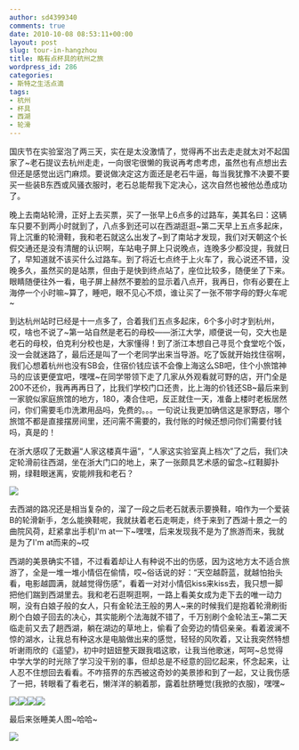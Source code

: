 ```yaml
---
author: sd4399340
comments: true
date: 2010-10-08 08:53:11+00:00
layout: post
slug: tour-in-hangzhou
title: 略有点杯具的杭州之旅
wordpress_id: 286
categories:
- 斯特之生活点滴
tags:
- 杭州
- 杯具
- 西湖
- 轮滑
---
```


国庆节在实验室泡了两三天，实在是太没激情了，觉得再不出去走走就太对不起国家了~老石提议去杭州走走，一向很宅很懒的我说再考虑考虑，虽然也有点想出去但还是感觉出远门麻烦。要说做决定这方面还是老石牛逼，每当我犹豫不决要不要买一些装B东西或风骚衣服时，老石总能帮我下定决心，这次自然也被他怂恿成功了。

晚上去南站轮滑，正好上去买票，买了一张早上6点多的过路车，美其名曰：这辆车只要不到两小时就到了，八点多到还可以在西湖逛逛~第二天早上五点多起床，背上沉重的轮滑鞋，我和老石就这么出发了~到了南站才发现，我们对天朝这个长假交通还是没有清醒的认识啊，车站电子屏上只说晚点，连晚多少都没提，我就日了，早知道就不该买什么过路车。到了将近七点终于上火车了，我心说还不错，没晚多久，虽然买的是站票，但由于是快到终点站了，座位比较多，随便坐了下来。眼睛随便往外一看，电子屏上赫然不要脸的显示着八点开，我再日，你有必要在上海停一个小时嘛~算了，睡吧，眼不见心不烦，谁让买了一张不带字母的野火车呢~

到达杭州站时已经是十一点多了，合着我们五点多起床，6个多小时才到杭州，哎，啥也不说了~第一站自然是老石的母校——浙江大学，顺便说一句，交大也是老石的母校，伯克利分校也是，大家懂得！到了浙江本想自己寻觅个食堂吃个饭，没一会就迷路了，最后还是叫了一个老同学出来当导游。吃了饭就开始找住宿啊，我们心想着杭州也没有SB会，住宿价钱应该不会像上海这么SB吧，住个小旅馆神马的应该更便宜吧，嘿嘿~在同学带领下走了几家从外观看就可野的店，开门全是200不还价，我再再再日了，比我们学校门口还贵，比上海的价钱还SB~最后来到一家貌似家庭旅馆的地方，180，凑合住吧，反正就住一天，准备上楼时老板居然问，你们需要毛巾洗漱用品吗，免费的。。。一句说让我更加确信这是家野店，哪个旅馆不都是直接摆房间里，还问需不需要的，我付账的时候还想问你们需要付钱吗，真是的！

<!-- more -->

在浙大感叹了无数遍“人家这楼真牛逼”，“人家这实验室真上档次”了之后，我们决定轮滑前往西湖，坐在浙大门口的地上，来了一张颇具艺术感的留念~红鞋脚扑朔，绿鞋眼迷离，安能辨我和老石？

[![](http://pinkyjie.com/wordpress/wp-content/uploads/2010/10/C360_2010-10-05-15-50-06.jpg)](http://pinkyjie.com/wordpress/wp-content/uploads/2010/10/C360_2010-10-05-15-50-06.jpg)

去西湖的路况还是相当复杂的，溜了一段之后老石就表示要换鞋，咱作为一个爱装B的轮滑新手，怎么能换鞋呢，我就扶着老石走啊走，终于来到了西湖十景之一的曲院风荷，赶紧拿出手机I'm at一下~嘿嘿，后来发现我不是为了旅游而来，我就是为了I'm at而来的~哎

西湖的美景确实不错，不过看着却让人有种说不出的伤感，因为这地方太不适合旅游了，全是一堆一堆小情侣在偷情，哎~俗话说的好：“天空越蔚蓝，就越怕抬头看，电影越圆满，就越觉得伤感”，看着一对对小情侣kiss来kiss去，我只想一脚把他们踹到西湖里去。我和老石逛啊逛啊，一路上看美女成为走下去的唯一动力啊，没有白娘子般的女人，只有金轮法王般的男人~来的时候我们是抱着轮滑刷街刷个白娘子回去的决心，其实能刷个法海就不错了，千万别刷个金轮法王~第二天临走前又去了趟西湖，躺在湖边的草地上，偷看了会旁边的情侣亲亲。看着波澜不惊的湖水，让我总有种这水是电脑做出来的感觉，轻轻的风吹着，又让我突然特想听谢雨欣的《遥望》，初中时妞妞整天跟我唱这歌，让我当他歌迷，呵呵~总觉得中学大学的时光除了学习没干别的事，但却总是不经意的回忆起来，怀念起来，让人忍不住想回去看看。不咋搭界的东西被这奇妙的美景掺和到了一起，又让我伤感了一把，转眼看了看老石，懒洋洋的躺着那，露着肚脐睡觉(我掀的衣服)，嘿嘿~

[![](http://pinkyjie.com/wordpress/wp-content/uploads/2010/10/C360_2010-10-05-16-55-05.jpg)](http://pinkyjie.com/wordpress/wp-content/uploads/2010/10/C360_2010-10-05-16-55-05.jpg)[![](http://pinkyjie.com/wordpress/wp-content/uploads/2010/10/C360_2010-10-05-16-55-45.jpg)](http://pinkyjie.com/wordpress/wp-content/uploads/2010/10/C360_2010-10-05-16-55-45.jpg)[![](http://pinkyjie.com/wordpress/wp-content/uploads/2010/10/C360_2010-10-05-17-07-59.jpg)](http://pinkyjie.com/wordpress/wp-content/uploads/2010/10/C360_2010-10-05-17-07-59.jpg)[![](http://pinkyjie.com/wordpress/wp-content/uploads/2010/10/C360_2010-10-05-17-07-40.jpg)](http://pinkyjie.com/wordpress/wp-content/uploads/2010/10/C360_2010-10-05-17-07-40.jpg)

最后来张睡美人图~哈哈~

[![](http://pinkyjie.com/wordpress/wp-content/uploads/2010/10/C360_2010-10-06-14-39-38_副本.jpg)](http://pinkyjie.com/wordpress/wp-content/uploads/2010/10/C360_2010-10-06-14-39-38_副本.jpg)

